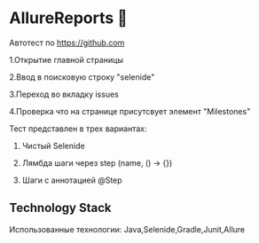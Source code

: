 # AllureReports :briefcase:
Автотест по https://github.com

1.Открытие главной страницы

2.Ввод в поисковую строку "selenide"

3.Переход во вкладку issues

4.Проверка что на странице присутсвует элемент "Milestones"

Тест представлен в трех вариантах:

1. Чистый Selenide

2. Лямбда шаги через step (name, () -> {})

3. Шаги с аннотацией @Step

## Technology Stack
Использованные технологии: Java,Selenide,Gradle,Junit,Allure
